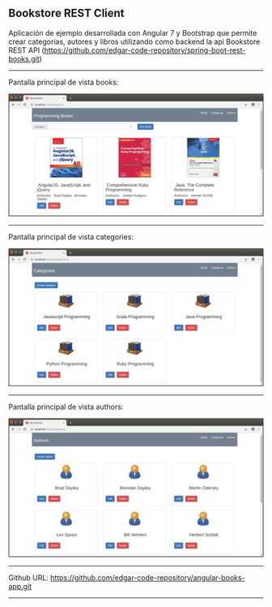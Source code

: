 Bookstore REST Client
------------------------------------------------------------------------------------------------------------------------

Aplicación de ejemplo desarrollada con Angular 7 y Bootstrap que permite crear categorias, autores y libros
utilizando como backend la api Bookstore REST API (https://github.com/edgar-code-repository/spring-boot-rest-books.git)

------------------------------------------------------------------------------------------------------------------------

Pantalla principal de vista books:

![Screenshot Books](screenshots/ng-books-books-main.png)

------------------------------------------------------------------------------------------------------------------------

Pantalla principal de vista categories:

![Screenshot Categories](screenshots/ng-books-categories-main.png)

------------------------------------------------------------------------------------------------------------------------

Pantalla principal de vista authors:

![Screenshot Authors](screenshots/ng-books-authors-main.png)

------------------------------------------------------------------------------------------------------------------------

Github URL: https://github.com/edgar-code-repository/angular-books-app.git


------------------------------------------------------------------------------------------------------------------------
